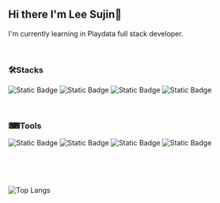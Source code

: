 ## Hi there I'm Lee Sujin👋

<!--
**Sujin1517/Sujin1517** is a ✨ _special_ ✨ repository because its `README.md` (this file) appears on your GitHub profile.

Here are some ideas to get you started:

- 🔭 I’m currently working on ...
- 🌱 I’m currently learning ...
- 👯 I’m looking to collaborate on ...
- 🤔 I’m looking for help with ...
- 💬 Ask me about ...
- 📫 How to reach me: ...
- 😄 Pronouns: ...
- ⚡ Fun fact: ...
-->

I'm currently learning in Playdata full stack developer.

</br>

### 🛠Stacks

![Static Badge](https://img.shields.io/badge/JAVA-4479A1?style=for-the-badge&logoColor=ffffff)
![Static Badge](https://img.shields.io/badge/MySQL-4479A1?style=for-the-badge&logo=mysql&logoColor=ffffff)
![Static Badge](https://img.shields.io/badge/PostgreSQL-4169E1?style=for-the-badge&logo=postgresql&logoColor=%23ffffff)
![Static Badge](https://img.shields.io/badge/Next.js-000000?style=for-the-badge&logo=nextdotjs&logoColor=%23ffffff)



</br>

### ⌨Tools

![Static Badge](https://img.shields.io/badge/GitHub-181717?style=for-the-badge&logo=github&logoColor=ffffff)
![Static Badge](https://img.shields.io/badge/Notepad%2B%2B-90E59A?style=for-the-badge&logo=notepadplusplus&logoColor=000000)
![Static Badge](https://img.shields.io/badge/VS%20Code-007ACC?style=for-the-badge&logo=visualstudiocode&logoColor=ffffff)
![Static Badge](https://img.shields.io/badge/Eclipse-2C2255?style=for-the-badge&logo=eclipse&logoColor=ffffff)

</br>

</br>

</br>

![Top Langs](https://github-readme-stats.vercel.app/api/top-langs/?username=Sujin1517)
